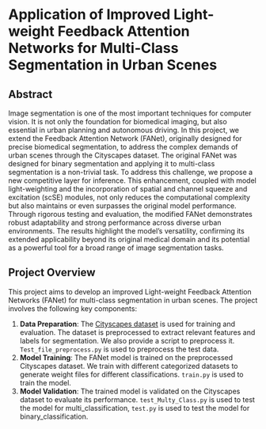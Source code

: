 # Application of Improved Light-weight Feedback Attention Networks for Multi-Class Segmentation in Urban Scenes

## Abstract

Image segmentation is one of the most important techniques for computer vision. It is not only the foundation for biomedical imaging, but also essential in urban planning and autonomous driving. In this project, we extend the Feedback Attention Network (FANet), originally designed for precise biomedical segmentation, to address the complex demands of urban scenes through the Cityscapes dataset. The original FANet was designed for binary segmentation and applying it to multi-class segmentation is a non-trivial task. To address this challenge, we propose a new competitive layer for inference. This enhancement, coupled with model light-weighting and the incorporation of spatial and channel squeeze and excitation (scSE) modules, not only reduces the computational complexity but also maintains or even surpasses the original model performance. Through rigorous testing and evaluation, the modified FANet demonstrates robust adaptability and strong performance across diverse urban environments. The results highlight the model’s versatility, confirming its extended applicability beyond its original medical domain and its potential as a powerful tool for a broad range of image segmentation tasks.

## Project Overview

This project aims to develop an improved Light-weight Feedback Attention Networks (FANet) for multi-class segmentation in urban scenes. The project involves the following key components:

1. **Data Preparation**: The [Cityscapes dataset](https://www.kaggle.com/datasets/jiaxiyang116/cityscape) is used for training and evaluation. The dataset is preprocessed to extract relevant features and labels for segmentation. We also provide a script to preprocess it. `Test_file_preprocess.py` is used to preprocess the test data.
2. **Model Training**: The FANet model is trained on the preprocessed Cityscapes dataset. We train with different categorized datasets to generate weight files for different classifications. `train.py` is used to train the model.
3. **Model Validation**: The trained model is validated on the Cityscapes dataset to evaluate its performance. `test_Multy_Class.py` is used to test the model for multi_classification, `test.py` is used to test the model for binary_classification.